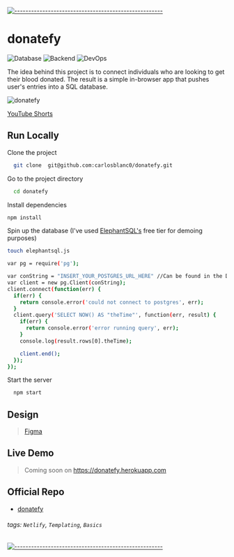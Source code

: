[![-----------------------------------------------------](https://raw.githubusercontent.com/andreasbm/readme/master/assets/lines/colored.png)](#-)

# donatefy

![Database](https://img.shields.io/badge/PostgreSQL-316192?style=for-the-badge&logo=postgresql&logoColor=white)
![Backend](https://img.shields.io/badge/Node.js-339933?style=for-the-badge&logo=nodedotjs&logoColor=white)
![DevOps](https://img.shields.io/badge/Netlify-00C7B7?style=for-the-badge&logo=netlify&logoColor=white)

The idea behind this project is to connect individuals who are looking to get their blood donated. The result is a simple in-browser app that pushes user's entries into a SQL database.

![donatefy](https://i.imgur.com/dBLIwBU.png)

[YouTube Shorts](https://youtu.be/9zj0XyiVEJI)

## Run Locally

Clone the project

```bash
  git clone  git@github.com:carlosblanc0/donatefy.git
```

Go to the project directory

```bash
  cd donatefy
```

Install dependencies

```bash
npm install
```

Spin up the database (I've used [ElephantSQL's](http://www.elephantsql.com/) free tier for demoing purposes)

```bash
touch elephantsql.js
```

```bash
var pg = require('pg');

var conString = "INSERT_YOUR_POSTGRES_URL_HERE" //Can be found in the Details page
var client = new pg.Client(conString);
client.connect(function(err) {
  if(err) {
    return console.error('could not connect to postgres', err);
  }
  client.query('SELECT NOW() AS "theTime"', function(err, result) {
    if(err) {
      return console.error('error running query', err);
    }
    console.log(result.rows[0].theTime);

    client.end();
  });
});
```

Start the server

```bash
  npm start
```

## Design

> [Figma](https://https://www.figma.com/file/AmpZrlO8ZRlQzLFkv4zHWF/Donatefy?node-id=0%3A1)

## Live Demo

>  Coming soon on https://donatefy.herokuapp.com

## Official Repo

- [donatefy](https://github.com/carlosblanc0/donatefy)

###### tags: `Netlify`, `Templating`, `Basics`

[![-----------------------------------------------------](https://raw.githubusercontent.com/andreasbm/readme/master/assets/lines/colored.png)](#-)
